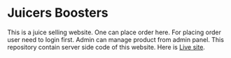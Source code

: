 # Juicers Boosters
This is a juice selling website. One can place order here. For placing order user need to login first. Admin can manage product from admin panel. This repository contain server side code of this website. Here is [Live site](https://juicers-boosters.web.app/).